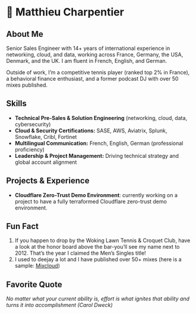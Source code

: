 # 👋 Matthieu Charpentier

## About Me

Senior Sales Engineer with 14+ years of international experience in networking, cloud, and data, working across France, Germany, the USA, Denmark, and the UK.
I am fluent in French, English, and German.

Outside of work, I’m a competitive tennis player (ranked top 2% in France), a behavioral finance enthusiast, and a former podcast DJ with over 50 mixes published.

## Skills

- **Technical Pre-Sales & Solution Engineering** (networking, cloud, data, cybersecurity)
- **Cloud & Security Certifications:** SASE, AWS, Aviatrix, Splunk, Snowflake, Cribl, Fortinet
- **Multilingual Communication:** French, English, German (professional proficiency)
- **Leadership & Project Management:** Driving technical strategy and global account alignment

## Projects & Experience

- **Cloudflare Zero-Trust Demo Environment**: currently working on a project to have a fully terraformed Cloudflare zero-trust demo environment.

## Fun Fact

1. If you happen to drop by the Woking Lawn Tennis & Croquet Club, have a look at the honor board above the bar-you’ll see my name next to 2012. That’s the year I claimed the Men’s Singles title!
2. I used to deejay a lot and I have published over 50+ mixes (here is a sample: [Mixcloud](https://www.mixcloud.com/inod/stream/))

## Favorite Quote

_No matter what your current ability is, effort is what ignites that ability and turns it into accomplishment (Carol Dweck)_
